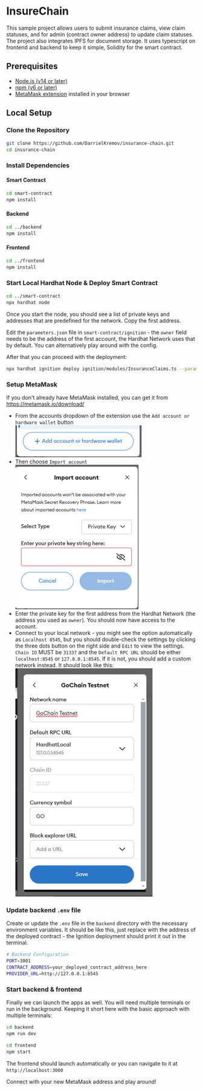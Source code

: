 # InsureChain

This sample project allows users to submit insurance claims, view claim statuses, and for admin (contract owner address) to update claim statuses. The project also integrates IPFS for document storage.
It uses typescript on frontend and backend to keep it simple, Solidity for the smart contract.

## Prerequisites

- [Node.js (v14 or later)](https://nodejs.org/)
- [npm (v6 or later)](https://www.npmjs.com/get-npm)
- [MetaMask extension](https://metamask.io/download.html) installed in your browser

## Local Setup

### Clone the Repository

```bash
git clone https://github.com/DarrielKremov/insurance-chain.git
cd insurance-chain
```

### Install Dependencies

#### Smart Contract
```bash
cd smart-contract
npm install
```

#### Backend
```bash
cd ../backend
npm install
```

#### Frontend
```bash
cd ../frontend
npm install
```

### Start Local Hardhat Node &  Deploy Smart Contract
```bash
cd ../smart-contract
npx hardhat node
```
Once you start the node, you should see a list of private keys and addresses that are predefined for the network. Copy the first address.

Edit the `parameters.json` file in `smart-contract/ignition` - the `owner` field needs to be the address of the first account, the Hardhat Network uses that by default. You can alternatively play around with the config.

After that you can proceed with the deployment:
```bash
npx hardhat ignition deploy ignition/modules/InsuranceClaims.ts --parameters ignition/parameters.json --network localhost
```

### Setup MetaMask
If you don't already have MetaMask installed, you can get it from https://metamask.io/download/

- From the accounts dropdown of the extension use the `Add account or hardware wallet` button ![the button]({86002D36-F83D-403D-AA0A-7C05615E471A}.png)
- Then choose `Import account`
![import account view]({A9037BEC-4CE6-423B-8F67-243A15084233}.png)
- Enter the private key for the first address from the Hardhat Network (the address you used as `owner`). You should now have access to the account.
- Connect to your local network - you might see the option automatically as `Localhost 8545`, but you should double-check the settings by clicking the three dots button on the right side and `Edit` to view the settings. `Chain ID` MUST be `31337` and the `Default RPC URL` should be either `localhost:8545` or `127.0.0.1:8545`. If it is not, you should add a custom network instead. It should look like this:
![Testnet setup]({7F558AD6-D169-40A1-909D-DA871426B36F}.png)

### Update backend `.env` file
Create or update the `.env` file in the `backend` directory with the necessary environment variables. It should be like this, just replace with the address of the deployed contract - the Ignition deployment should print it out in the terminal.
```bash
# Backend Configuration
PORT=3001
CONTRACT_ADDRESS=your_deployed_contract_address_here
PROVIDER_URL=http://127.0.0.1:8545
```

### Start backend & frontend
Finally we can launch the apps as well. You will need multiple terminals or run in the background. Keeping it short here with the basic approach with multiple terminals:
```bash
cd backend
npm run dev
```
```bash
cd frontend
npm start
```

The frontend should launch automatically or you can navigate to it at ```http://localhost:3000```

Connect with your new MetaMask address and play around!
